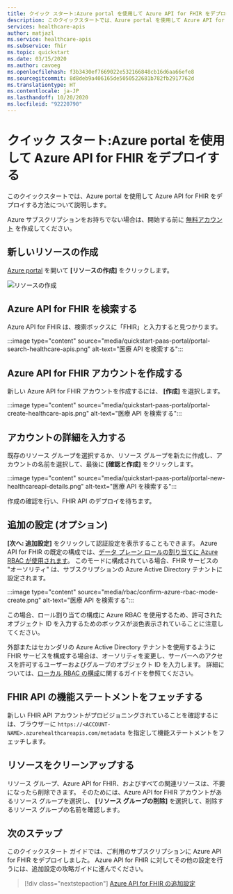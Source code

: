 ```yaml
---
title: クイック スタート:Azure portal を使用して Azure API for FHIR をデプロイする
description: このクイックスタートでは、Azure portal を使用して Azure API for FHIR をデプロイし、設定を構成する方法について説明します。
services: healthcare-apis
author: matjazl
ms.service: healthcare-apis
ms.subservice: fhir
ms.topic: quickstart
ms.date: 03/15/2020
ms.author: cavoeg
ms.openlocfilehash: f3b3430ef7669022e532166848cb16d6aa66efe8
ms.sourcegitcommit: 8d8deb9a406165de5050522681b782fb2917762d
ms.translationtype: HT
ms.contentlocale: ja-JP
ms.lasthandoff: 10/20/2020
ms.locfileid: "92220790"
---
```

# <a name="quickstart-deploy-azure-api-for-fhir-using-azure-portal"></a>クイック スタート:Azure portal を使用して Azure API for FHIR をデプロイする

このクイックスタートでは、Azure portal を使用して Azure API for FHIR をデプロイする方法について説明します。

Azure サブスクリプションをお持ちでない場合は、開始する前に [無料アカウント](https://azure.microsoft.com/free/?WT.mc_id=A261C142F) を作成してください。

## <a name="create-new-resource"></a>新しいリソースの作成

[Azure portal](https://portal.azure.com) を開いて **[リソースの作成]** をクリックします。

![リソースの作成](media/quickstart-paas-portal/portal-create-resource.png)

## <a name="search-for-azure-api-for-fhir"></a>Azure API for FHIR を検索する

Azure API for FHIR は、検索ボックスに「FHIR」と入力すると見つかります。

:::image type="content" source="media/quickstart-paas-portal/portal-search-healthcare-apis.png" alt-text="医療 API を検索する":::

## <a name="create-azure-api-for-fhir-account"></a>Azure API for FHIR アカウントを作成する

新しい Azure API for FHIR アカウントを作成するには、 **[作成]** を選択します。

:::image type="content" source="media/quickstart-paas-portal/portal-create-healthcare-apis.png" alt-text="医療 API を検索する":::

## <a name="enter-account-details"></a>アカウントの詳細を入力する

既存のリソース グループを選択するか、リソース グループを新たに作成し、アカウントの名前を選択して、最後に **[確認と作成]** をクリックします。

:::image type="content" source="media/quickstart-paas-portal/portal-new-healthcareapi-details.png" alt-text="医療 API を検索する":::

作成の確認を行い、FHIR API のデプロイを待ちます。

## <a name="additional-settings-optional"></a>追加の設定 (オプション)

**[次へ: 追加設定]** をクリックして認証設定を表示することもできます。 Azure API for FHIR の既定の構成では、[データ プレーン ロールの割り当てに Azure RBAC が使用されます](configure-azure-rbac.md)。 このモードに構成されている場合、FHIR サービスの "オーソリティ" は、サブスクリプションの Azure Active Directory テナントに設定されます。

:::image type="content" source="media/rbac/confirm-azure-rbac-mode-create.png" alt-text="医療 API を検索する":::

この場合、ロール割り当ての構成に Azure RBAC を使用するため、許可されたオブジェクト ID を入力するためのボックスが淡色表示されていることに注意してください。

外部またはセカンダリの Azure Active Directory テナントを使用するように FHIR サービスを構成する場合は、オーソリティを変更し、サーバーへのアクセスを許可するユーザーおよびグループのオブジェクト ID を入力します。 詳細については、[ローカル RBAC の構成](configure-local-rbac.md)に関するガイドを参照てください。

## <a name="fetch-fhir-api-capability-statement"></a>FHIR API の機能ステートメントをフェッチする

新しい FHIR API アカウントがプロビジョニングされていることを確認するには、ブラウザーに `https://<ACCOUNT-NAME>.azurehealthcareapis.com/metadata` を指定して機能ステートメントをフェッチします。

## <a name="clean-up-resources"></a>リソースをクリーンアップする

リソース グループ、Azure API for FHIR、およびすべての関連リソースは、不要になったら削除できます。 そのためには、Azure API for FHIR アカウントがあるリソース グループを選択し、 **[リソース グループの削除]** を選択して、削除するリソース グループの名前を確認します。

## <a name="next-steps"></a>次のステップ

このクイックスタート ガイドでは、ご利用のサブスクリプションに Azure API for FHIR をデプロイしました。 Azure API for FHIR に対してその他の設定を行うには、追加設定の攻略ガイドに進んでください。

>[!div class="nextstepaction"]
>[Azure API for FHIR の追加設定](azure-api-for-fhir-additional-settings.md)
